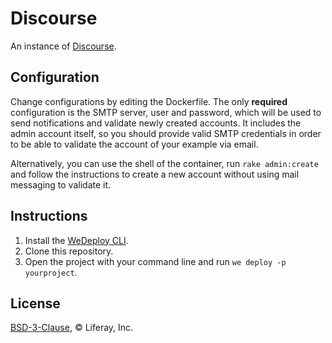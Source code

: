 # Discourse
An instance of [Discourse](www.discourse.org).

## Configuration
Change configurations by editing the Dockerfile.
The only **required** configuration is the SMTP server, user and password, which will be used to send notifications and validate newly created accounts. It includes the admin account itself, so you should provide valid SMTP credentials in order to be able to validate the account of your example via email.

Alternatively, you can use the shell of the container, run `rake admin:create` and follow the instructions to create a new account without using mail messaging to validate it.

## Instructions

1. Install the [WeDeploy CLI](https://wedeploy.com/docs/intro/using-the-command-line/).
2. Clone this repository.
3. Open the project with your command line and run `we deploy -p yourproject`.

## License

[BSD-3-Clause](./LICENSE.md), © Liferay, Inc.